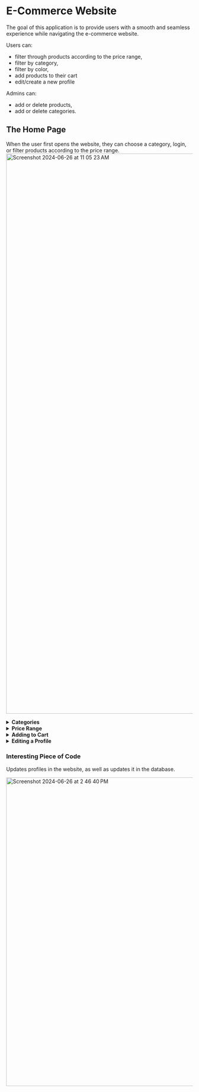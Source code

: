 # E-Commerce Website

The goal of this application is to provide users with a smooth and seamless experience while navigating the e-commerce website. 

Users can:
- filter through products according to the price range,
- filter by category,
- filter by color,
- add products to their cart
- edit/create a new profile

Admins can:
- add or delete products,
- add or delete categories.


## The Home Page

When the user first opens the website, they can choose a category, login, or filter products according to the price range. 
<img width="1512" alt="Screenshot 2024-06-26 at 11 05 23 AM" src="https://github.com/hibbaafzal/CapstoneThree_ECommerce/assets/166542360/ba27849a-6f00-4e76-a4a8-6acb4e8a75b4">


<details> 
  
  **<summary> Categories </summary>**


  ### Testing In Postman

  <img width="799" alt="Screenshot 2024-06-26 at 11 22 32 AM" src="https://github.com/hibbaafzal/CapstoneThree_ECommerce/assets/166542360/bb9d04bb-85b3-4831-ba74-fa574d367882">


  ### Add/Delete a Category 

  Only admins are allowed to add categories to the website.

  <img width="822" alt="Screenshot 2024-06-26 at 11 27 04 AM" src="https://github.com/hibbaafzal/CapstoneThree_ECommerce/assets/166542360/ac8de1dd-8f22-458b-a58d-e525bf981810">


Once the category is added, it will show up on the website.


<img width="359" alt="Screenshot 2024-06-26 at 11 27 49 AM" src="https://github.com/hibbaafzal/CapstoneThree_ECommerce/assets/166542360/33d627fd-9684-4a70-a12d-2d87081263b6">


Admins can also delete categories, and it will be deleted from the website. The admin has to specify which category id they would like to remove, and it will be removed. 



<img width="816" alt="Screenshot 2024-06-26 at 11 31 42 AM" src="https://github.com/hibbaafzal/CapstoneThree_ECommerce/assets/166542360/c7edd5bb-dcb2-473d-9a06-220804854c76">


<img width="356" alt="Screenshot 2024-06-26 at 11 32 25 AM" src="https://github.com/hibbaafzal/CapstoneThree_ECommerce/assets/166542360/3b486e99-8152-4305-b21d-70f8589720ea">




If a user wants to add/delete a category, it will result in an error. 


<img width="786" alt="Screenshot 2024-06-26 at 11 28 58 AM" src="https://github.com/hibbaafzal/CapstoneThree_ECommerce/assets/166542360/91aa3edd-7ea7-4685-a75c-4d976c315b95">


  
### Filter by Category


Users can filter products by the category.


<img width="347" alt="Screenshot 2024-06-26 at 11 13 49 AM" src="https://github.com/hibbaafzal/CapstoneThree_ECommerce/assets/166542360/a7145bf8-c525-4679-a59c-321ebcdfeadf">

Once they choose a category, only products from that category will be displpayed. 

<img width="1512" alt="Screenshot 2024-06-26 at 11 15 23 AM" src="https://github.com/hibbaafzal/CapstoneThree_ECommerce/assets/166542360/fc78dca0-23c9-4efe-bc26-3bec2073ac01">

  
</details>



<details> 
  
  **<summary> Price Range </summary>**


  ### Filter by Price

  Users can filter by the price, using the slider, and only products within that price range will be displayed. 

  
  <img width="836" alt="Screenshot 2024-06-26 at 11 17 49 AM" src="https://github.com/hibbaafzal/CapstoneThree_ECommerce/assets/166542360/932e1a0e-f211-418c-adb6-2548accd7a91">
  

  <img width="1116" alt="Screenshot 2024-06-26 at 11 18 57 AM" src="https://github.com/hibbaafzal/CapstoneThree_ECommerce/assets/166542360/34c51026-ee05-4f55-82b0-c3150c8f0307">


Shown below are products from the price range of 25-100 dollars. 

<img width="1135" alt="Screenshot 2024-06-26 at 1 37 15 PM" src="https://github.com/hibbaafzal/CapstoneThree_ECommerce/assets/166542360/d9cff0f8-0966-4015-9966-dba0f248c1de">




</details>



<details> 
  
  **<summary> Adding to Cart </summary>**

Users are also able to add products to their cart, view their cart, and clear their cart. When a user logs out, and logs back into their account, the cart items, are still avaliable for them to see.


A user must be logged in, in order to add products to their cart.

<img width="1326" alt="Screenshot 2024-06-26 at 11 43 38 AM" src="https://github.com/hibbaafzal/CapstoneThree_ECommerce/assets/166542360/4d13afb3-e500-4986-985a-5df262b3f46b">


When the user logs in, their cart is availiable for them to see. 

<img width="303" alt="Screenshot 2024-06-26 at 11 43 08 AM" src="https://github.com/hibbaafzal/CapstoneThree_ECommerce/assets/166542360/e8bb6b6f-382e-4829-99bb-1fa30769f42d">




View Cart:

<img width="1320" alt="Screenshot 2024-06-26 at 11 46 10 AM" src="https://github.com/hibbaafzal/CapstoneThree_ECommerce/assets/166542360/1ee5cecf-43d8-4d4d-abce-7491539d4546">


### Testing with Postman


Add a Product to Cart

<img width="787" alt="Screenshot 2024-06-26 at 11 47 56 AM" src="https://github.com/hibbaafzal/CapstoneThree_ECommerce/assets/166542360/980d9875-5ad0-4ff2-8625-305ab6f8626e">


Delete All Items From Cart


<img width="803" alt="Screenshot 2024-06-26 at 11 49 02 AM" src="https://github.com/hibbaafzal/CapstoneThree_ECommerce/assets/166542360/c31b7c07-c5ba-4683-a20a-a66049111c89">



Add Another Product To Cart/Get Cart

<img width="797" alt="Screenshot 2024-06-26 at 11 50 15 AM" src="https://github.com/hibbaafzal/CapstoneThree_ECommerce/assets/166542360/9236c4ca-a501-477e-a9f5-cffa97769a38">



<img width="821" alt="Screenshot 2024-06-26 at 11 50 58 AM" src="https://github.com/hibbaafzal/CapstoneThree_ECommerce/assets/166542360/19aa3ee1-7825-4a5f-84c8-0d31c2d1d305">


</details> 


<details> 
  
**<summary> Editing a Profile </summary>**

Users can also edit their profiles.

 <img width="1190" alt="Screenshot 2024-06-26 at 1 01 39 PM" src="https://github.com/hibbaafzal/CapstoneThree_ECommerce/assets/166542360/f274f034-29fc-4c3b-b18e-9f27c4bc5262">


Once a profile is edited in the website, it is updated in the database as well. 


<img width="738" alt="Screenshot 2024-06-26 at 1 07 22 PM" src="https://github.com/hibbaafzal/CapstoneThree_ECommerce/assets/166542360/a18f84c7-4671-4f4c-9920-47706eab2887">

</details> 

### Interesting Piece of Code


Updates profiles in the website, as well as updates it in the database. 


<img width="833" alt="Screenshot 2024-06-26 at 2 46 40 PM" src="https://github.com/hibbaafzal/CapstoneThree_ECommerce/assets/166542360/0ea8c1c9-ff0b-43a6-b30a-581c75240a5c">


